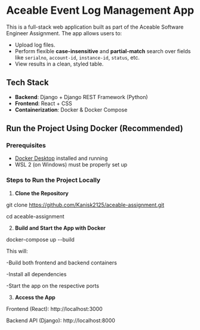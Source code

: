 # Aceable Event Log Management App

This is a full-stack web application built as part of the Aceable Software Engineer Assignment. The app allows users to:

- Upload log files.
- Perform flexible **case-insensitive** and **partial-match** search over fields like `serialno`, `account-id`, `instance-id`, `status`, etc.
- View results in a clean, styled table.

## Tech Stack

- **Backend**: Django + Django REST Framework (Python)
- **Frontend**: React + CSS
- **Containerization**: Docker & Docker Compose


## Run the Project Using Docker (Recommended)

### Prerequisites

- [Docker Desktop](https://www.docker.com/products/docker-desktop/) installed and running
- WSL 2 (on Windows) must be properly set up


### Steps to Run the Project Locally

1. **Clone the Repository**

git clone https://github.com/Kanisk2125/aceable-assignment.git

cd aceable-assignment

2. **Build and Start the App with Docker**

docker-compose up --build

This will:

 -Build both frontend and backend containers

 -Install all dependencies

 -Start the app on the respective ports

3. **Access the App**

Frontend (React): http://localhost:3000

Backend API (Django): http://localhost:8000
